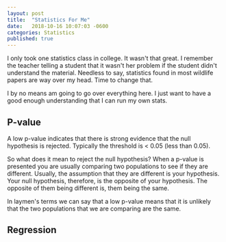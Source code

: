```yaml
---
layout: post
title:  "Statistics For Me"
date:   2018-10-16 10:07:03 -0600
categories: Statistics
published: true
---
```


I only took one statistics class in college.  It wasn't that great.  I remember the teacher telling a student that it wasn't her problem if the student didn't understand the material.  Needless to say, statistics found in most wildlife papers are way over my head. Time to change that.

I by no means am going to go over everything here.  I just want to have a good enough understanding that I can run my own stats.

## P-value
A low p-value indicates that there is strong evidence that the null hypothesis is rejected. Typically the threshold is < 0.05 (less than 0.05).  

So what does it mean to reject the null hypothesis?  When a p-value is presented you are usually comparing two populations to see if they are different.  Usually, the assumption that they are different is your hypothesis.  Your null hypothesis, therefore, is the opposite of your hypothesis. The opposite of them being different is, them being the same.  

In laymen's terms we can say that a low p-value means that it is unlikely that the two populations that we are comparing are the same.

## Regression
